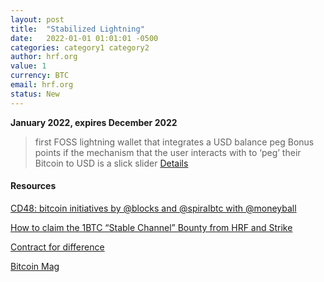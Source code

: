 ```yaml
---
layout: post
title:  "Stabilized Lightning"
date:   2022-01-01 01:01:01 -0500
categories: category1 category2
author: hrf.org
value: 1
currency: BTC
email: hrf.org
status: New
---
```


**January 2022, expires December 2022**

> first FOSS lightning wallet that integrates a USD balance peg
> Bonus points if the mechanism that the user interacts with to ‘peg’ their Bitcoin to USD is a slick slider
[Details](https://hrf.org/strike-hrf-bounty)

#### Resources

[CD48: bitcoin initiatives by @blocks and @spiralbtc with @moneyball](https://citadeldispatch.com/cd48/)

[How to claim the 1BTC “Stable Channel” Bounty from HRF and Strike](https://suredbits.com/how-to-claim-the-1btc-stable-channel-bounty-from-hrf-and-strike/)

[Contract for difference](https://en.wikipedia.org/wiki/Contract_for_difference)

[Bitcoin Mag](https://bitcoinmagazine.com/business/hrf-strike-launch-lightning-bounty-in-bitcoin)

